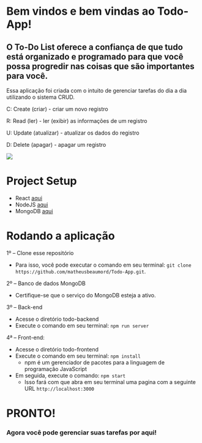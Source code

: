 # Bem vindos e bem vindas ao Todo-App!

## O To-Do List oferece a confiança de que tudo está organizado e programado para que você possa progredir nas coisas que são importantes para você.

Essa aplicação foi criada com o intuito de gerenciar tarefas do dia a dia utilizando o sistema CRUD.

C: Create (criar) - criar um novo registro

R: Read (ler) - ler (exibir) as informações de um registro

U: Update (atualizar) - atualizar os dados do registro

D: Delete (apagar) - apagar um registro


![](https://res.cloudinary.com/dv6kodq2o/image/upload/v1620403424/Todo-App/TodoGif_t3zhhx.gif)


# Project Setup

- React [aqui](https://docs.mongodb.com/manual/installation/)
- NodeJS [aqui](https://nodejs.org/pt-br/download/package-manager/)
- MongoDB [aqui](https://docs.mongodb.com/manual/installation/)

# Rodando a aplicação

1º – Clone esse repositório
- Para isso, você pode executar o comando em seu terminal: `git clone https://github.com/matheusbeaumord/Todo-App.git`.

2º – Banco de dados MongoDB
- Certifique-se que o serviço do MongoDB esteja a ativo.

3º – Back-end
- Acesse o diretório todo-backend
- Execute o comando em seu terminal: `npm run server`

4ª – Front-end:
- Acesse o diretório todo-frontend
- Execute o comando em seu terminal: `npm install`
	- npm é um gerenciador de pacotes para a linguagem de programação JavaScript
- Em seguida, execute o comando: `npm start`
	- Isso fará com que abra em seu terminal uma pagina com a seguinte URL `http://localhost:3000`

# PRONTO! 

### Agora você pode gerenciar suas tarefas por aqui!
